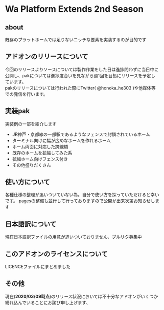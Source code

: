 # Wa Platform Extends 2nd Season
## about
既存のプラットホームでは足りないニッチな要素を実装するのが目的です

## アドオンのリリースについて
今回のリリースよりソースについては製作作業をした日は進捗問わずに当日中に公開し、pakについては進捗度合いを見ながら週1回を目処にリリースを予定しています。  
pakのリリースについては行われた際にTwitter( @honoka_he303 )や他媒体等での発信を行います。

## 実装pak
実装例の一部を紹介します

+ JR神戸・京都線の一部駅であるようなフェンスで封鎖されているホーム
+ ターミナル向けに幅が広めなホームを作れるホーム
+ ホーム両面に対応した跨線橋
+ 既存のホームを拡幅してみた系
+ 拡幅ホーム向けフェンス付き
+ その他盛りだくさん

## 使い方について
各種仕様の整理が追いついていない為。自分で使い方を探っていただけると幸いです。
pagesの整備も並行して行っておりますので公開が出来次第お知らせします

## 日本語訳について
現在日本語訳ファイルの用意が追いついておりません、~~プルリク募集中~~


## このアドオンのライセンスについて
LICENCEファイルにまとめました

## その他
現在(**2020/03/09時点**)のリリース状況においては不十分なアドオンがいくつか紛れ込んでいることにお詫び申し上げます、
